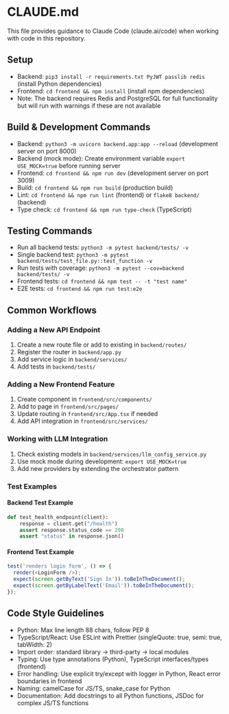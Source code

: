 # CLAUDE.md

This file provides guidance to Claude Code (claude.ai/code) when working with code in this repository.

## Setup

- Backend: `pip3 install -r requirements.txt PyJWT passlib redis` (install Python dependencies)
- Frontend: `cd frontend && npm install` (install npm dependencies)
- Note: The backend requires Redis and PostgreSQL for full functionality but will run with warnings if these are not available

## Build & Development Commands

- Backend: `python3 -m uvicorn backend.app:app --reload` (development server on port 8000)
- Backend (mock mode): Create environment variable `export USE_MOCK=true` before running server
- Frontend: `cd frontend && npm run dev` (development server on port 3009)
- Build: `cd frontend && npm run build` (production build)
- Lint: `cd frontend && npm run lint` (frontend) or `flake8 backend/` (backend)
- Type check: `cd frontend && npm run type-check` (TypeScript)

## Testing Commands

- Run all backend tests: `python3 -m pytest backend/tests/ -v`
- Single backend test: `python3 -m pytest backend/tests/test_file.py::test_function -v`
- Run tests with coverage: `python3 -m pytest --cov=backend backend/tests/ -v`
- Frontend tests: `cd frontend && npm test -- -t "test name"`
- E2E tests: `cd frontend && npm run test:e2e`

## Common Workflows

### Adding a New API Endpoint

1. Create a new route file or add to existing in `backend/routes/`
2. Register the router in `backend/app.py`
3. Add service logic in `backend/services/`
4. Add tests in `backend/tests/`

### Adding a New Frontend Feature

1. Create component in `frontend/src/components/`
2. Add to page in `frontend/src/pages/`
3. Update routing in `frontend/src/App.tsx` if needed
4. Add API integration in `frontend/src/services/`

### Working with LLM Integration

1. Check existing models in `backend/services/llm_config_service.py`
2. Use mock mode during development: `export USE_MOCK=true`
3. Add new providers by extending the orchestrator pattern

### Test Examples

#### Backend Test Example

```python
def test_health_endpoint(client):
    response = client.get("/health")
    assert response.status_code == 200
    assert "status" in response.json()
```

#### Frontend Test Example

```javascript
test('renders login form', () => {
  render(<LoginForm />);
  expect(screen.getByText('Sign In')).toBeInTheDocument();
  expect(screen.getByLabelText('Email')).toBeInTheDocument();
});
```

## Code Style Guidelines

- Python: Max line length 88 chars, follow PEP 8
- TypeScript/React: Use ESLint with Prettier (singleQuote: true, semi: true, tabWidth: 2)
- Import order: standard library → third-party → local modules
- Typing: Use type annotations (Python), TypeScript interfaces/types (frontend)
- Error handling: Use explicit try/except with logger in Python, React error boundaries in frontend
- Naming: camelCase for JS/TS, snake_case for Python
- Documentation: Add docstrings to all Python functions, JSDoc for complex JS/TS functions
